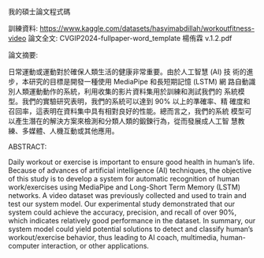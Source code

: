 我的碩士論文程式碼

訓練資料: https://www.kaggle.com/datasets/hasyimabdillah/workoutfitness-video
論文全文: CVGIP2024-fullpaper-word_template 楊侑霖 v.1.2.pdf  

論文摘要:

日常運動或運動對於確保人類生活的健康非常重要。由於人工智慧 (AI) 技
術的進步，本研究的目標是開發一種使用 MediaPipe 和長短期記憶 (LSTM) 網
路自動識別人類運動動作的系統，利用收集的影片資料集用於訓練和測試我們的
系統模型。我們的實驗研究表明，我們的系統可以達到 90% 以上的準確率、精
確度和召回率，這表明在資料集中具有相對良好的性能。總而言之，我們的系統
模型可以產生潛在的解決方案來檢測和分類人類的鍛鍊行為，從而發展成人工智
慧教練、多媒體、人機互動或其他應用。

ABSTRACT:

Daily workout or exercise is important to ensure good health in human’s life. Because of advances of artificial 
intelligence (AI) techniques, the objective of this study is to develop a system for automatic recognition of 
human work/exercises using MediaPipe and Long-Short Term Memory (LSTM) networks. A video dataset was 
previously collected and used to train and test our system model. Our experimental study demonstrated that 
our system could achieve the accuracy, precision, and recall of over 90%, which indicates relatively good 
performance in the dataset. In summary, our system model could yield potential solutions to detect and 
classify human’s workout/exercise behavior, thus leading to AI coach, multimedia, human-computer 
interaction, or other applications. 

